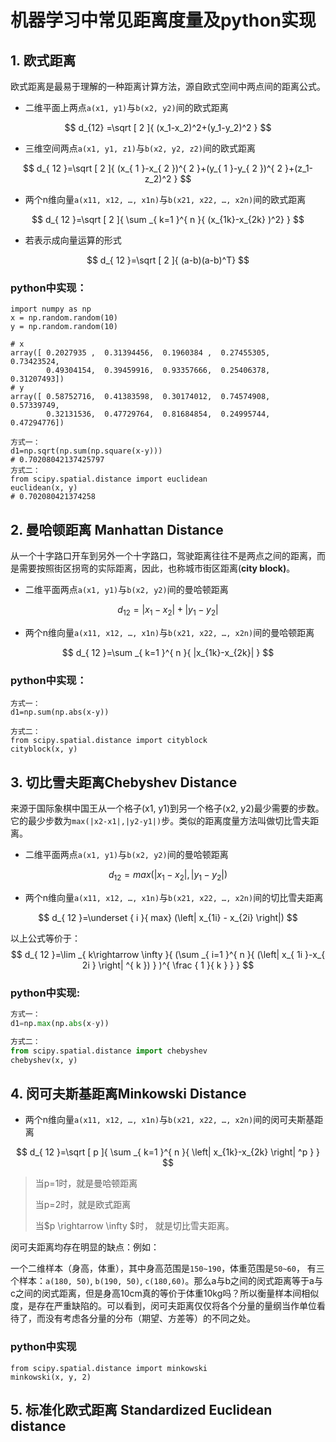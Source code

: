 # 机器学习中常见距离度量及python实现

## 1. 欧式距离

欧式距离是最易于理解的一种距离计算方法，源自欧式空间中两点间的距离公式。

- 二维平面上两点`a(x1, y1)`与`b(x2, y2)`间的欧式距离

$$
d_{12} =\sqrt [ 2 ]{ (x_1-x_2)^2+(y_1-y_2)^2 }  
$$

- 三维空间两点`a(x1, y1, z1)`与`b(x2, y2, z2)`间的欧式距离

$$
d_{ 12 }=\sqrt [ 2 ]{ (x_{ 1 }-x_{ 2 })^{ 2 }+(y_{ 1 }-y_{ 2 })^{ 2 }+(z_1-z_2)^2 } 
$$

- 两个n维向量`a(x11, x12, …, x1n)`与`b(x21, x22, …, x2n)`间的欧式距离

$$
d_{ 12 }=\sqrt [ 2 ]{ \sum _{ k=1 }^{ n }{ (x_{1k}-x_{2k} )^2}  } 
$$

- 若表示成向量运算的形式

$$
d_{ 12 }=\sqrt [ 2 ]{ (a-b)(a-b)^T} 
$$

### python中实现：

```
import numpy as np
x = np.random.random(10)
y = np.random.random(10)

# x
array([ 0.2027935 ,  0.31394456,  0.1960384 ,  0.27455305,  0.73423524,
        0.49304154,  0.39459916,  0.93357666,  0.25406378,  0.31207493])
# y
array([ 0.58752716,  0.41383598,  0.30174012,  0.74574908,  0.57339749,
        0.32131536,  0.47729764,  0.81684854,  0.24995744,  0.47294776])
        
方式一：
d1=np.sqrt(np.sum(np.square(x-y)))
# 0.70208042137425797
方式二：
from scipy.spatial.distance import euclidean
euclidean(x, y)
# 0.702080421374258
```

## 2. 曼哈顿距离 Manhattan Distance

从一个十字路口开车到另外一个十字路口，驾驶距离往往不是两点之间的距离，而是需要按照街区拐弯的实际距离，因此，也称城市街区距离(**city block)**。

- 二维平面两点`a(x1, y1)`与`b(x2, y2)`间的曼哈顿距离

$$
d_{ 12 }=|x_1-x_2| + |y_1-y_2|
$$

- 两个n维向量`a(x11, x12, …, x1n)`与`b(x21, x22, …, x2n)`间的曼哈顿距离

$$
d_{ 12 }=\sum _{ k=1 }^{ n }{ |x_{1k}-x_{2k}| } 
$$

### python中实现：

```
方式一：
d1=np.sum(np.abs(x-y))

方式二：
from scipy.spatial.distance import cityblock
cityblock(x, y)
```

## 3. 切比雪夫距离Chebyshev Distance

来源于国际象棋中国王从一个格子(x1, y1)到另一个格子(x2, y2)最少需要的步数。它的最少步数为`max(|x2-x1|,|y2-y1|)`步。类似的距离度量方法叫做切比雪夫距离。

- 二维平面两点`a(x1, y1)`与`b(x2, y2)`间的曼哈顿距离

$$
d_{ 12 }=max(\left| x_1 - x_2  \right|, \left| y_1-y_2 \right| )
$$

- 两个n维向量`a(x11, x12, …, x1n)`与`b(x21, x22, …, x2n)`间的切比雪夫距离

$$
d_{ 12 }=\underset { i }{ max} (\left| x_{1i} - x_{2i}  \right|)
$$

以上公式等价于：
$$
d_{ 12 }=\lim _{ k\rightarrow \infty  }{ (\sum _{ i=1 }^{ n }{ (\left| x_{ 1i }-x_{ 2i } \right| ^{ k }) } )^{ \frac { 1 }{ k }  } } 
$$

### python中实现:

```python
方式一：
d1=np.max(np.abs(x-y))

方式二：
from scipy.spatial.distance import chebyshev
chebyshev(x, y)
```

## 4. 闵可夫斯基距离Minkowski Distance

- 两个n维向量`a(x11, x12, …, x1n)`与`b(x21, x22, …, x2n)`间的闵可夫斯基距离

$$
d_{ 12 }=\sqrt [ p ]{ \sum _{ k=1 }^{ n }{ \left| x_{1k}-x_{2k} \right| ^p }  } 
$$

> 当p=1时，就是曼哈顿距离
>
> 当p=2时，就是欧式距离
>
> 当$p \rightarrow \infty $时， 就是切比雪夫距离。

闵可夫距离均存在明显的缺点：例如：

一个二维样本（身高，体重），其中身高范围是`150~190`，体重范围是`50~60`， 有三个样本：`a(180, 50)`, `b(190, 50)`, `c(180,60)`。那么a与b之间的闵式距离等于a与c之间的闵式距离，但是身高10cm真的等价于体重10kg吗？所以衡量样本间相似度，是存在严重缺陷的。可以看到，闵可夫距离仅仅将各个分量的量纲当作单位看待了，而没有考虑各分量的分布（期望、方差等）的不同之处。

### python中实现

```
from scipy.spatial.distance import minkowski
minkowski(x, y, 2)
```

## 5. 标准化欧式距离 Standardized Euclidean distance